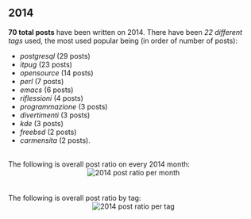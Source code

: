 ## 2014 
**70 total posts** have been written on 2014.
There have been *22 different tags* used, the most
used popular being (in order of number of posts):
 
- *postgresql* (29 posts)  
- *itpug* (23 posts)  
- *opensource* (14 posts)  
- *perl* (7 posts)  
- *emacs* (6 posts)  
- *riflessioni* (4 posts)  
- *programmazione* (3 posts)  
- *divertimenti* (3 posts)  
- *kde* (3 posts)  
- *freebsd* (2 posts)  
- *carmensita* (2 posts).<br/>
<br/>
The following is overall post ratio on every 2014 month:
<br/>
    <center>
      <img src="/images/stats/_2014-months.png" alt="2014 post ratio per month" />
    </center>
<br/>

<br/>
The following is overall post ratio by tag:
<br/>
  <center>
    <img src="/images/stats/_2014-tags.png" alt="2014 post ratio per tag" />
  </center>
<br/>
